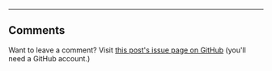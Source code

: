<hr />
<section class="github_issues_comments">
<h2>Comments</h2>
<div>
  Want to leave a comment? Visit <a href="https://github.com/forgebach/forgebach.github.io/issues/{{ page.issueid }}" target="_blank"> this post's issue page on GitHub</a> (you'll need a GitHub account.)
</div>
<div id="comments"></div>
<script type="text/javascript">
document.addEventListener("DOMContentLoaded", function(event) {
    function loadComments(data) {
        for (var i=0; i<data.length; i++) {
            var cuser = data[i].user.login;
            var cuserlink = "https://github.com/" + data[i].user.login;
            var clink = "https://github.com/forgebach/forgebach.github.io/issues/{{ page.issueid }}#issuecomment-" + data[i].url.substring(data[i].url.lastIndexOf("/")+1);
            var cbody = data[i].body;
            var cavatarlink = data[i].user.avatar_url;
            var options = { year: 'numeric', month: 'short', day: 'numeric' };
            var cdate = new Date(data[i].created_at).toLocaleString("en", options);
            $("#comments").append("<div id='comment'><table><tr><th rowspan='2'><a href=\""+ cuserlink +'\"><img src="' + cavatarlink + '" width="48" height="48">' + "</a></th><td><a href=\""+ cuserlink + "\">" + cuser + "</a> &nbsp; commented on <a href=\"" + clink + "\">" + cdate + "</a></td></tr><tr><td>" + cbody + "</td></tr></table></div>");
        }
    }
    $.ajax("https://api.github.com/repos/forgebach/forgebach.github.io/issues/{{ page.issueid }}/comments", {
        headers: {Accept: "application/vnd.github.full+json"},
        cache: false,
        async: false,
        dataType: "json",
        success: function(msg){
        loadComments(msg);
        }
    });
});
</script>
</section>
